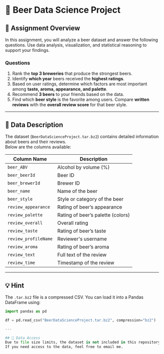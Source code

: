 # 🍺 Beer Data Science Project

## 📘 Assignment Overview
In this assignment, you will analyze a beer dataset and answer the following questions. Use data analysis, visualization, and statistical reasoning to support your findings.

### Questions
1. Rank the **top 3 breweries** that produce the strongest beers.  
2. Identify **which year** beers received the **highest ratings**.  
3. Based on user ratings, determine which factors are most important among **taste, aroma, appearance, and palette**.  
4. Recommend **3 beers** to your friends based on the data.  
5. Find which **beer style** is the favorite among users. Compare **written reviews** with the **overall review score** for that beer style.

---

## 🧾 Data Description
The dataset (`BeerDataScienceProject.tar.bz2`) contains detailed information about beers and their reviews.  
Below are the columns available:

| Column Name | Description |
|--------------|-------------|
| `beer_ABV` | Alcohol by volume (%) |
| `beer_beerId` | Beer ID |
| `beer_brewerId` | Brewer ID |
| `beer_name` | Name of the beer |
| `beer_style` | Style or category of the beer |
| `review_appearance` | Rating of beer’s appearance |
| `review_palette` | Rating of beer’s palette (colors) |
| `review_overall` | Overall rating |
| `review_taste` | Rating of beer’s taste |
| `review_profileName` | Reviewer's username |
| `review_aroma` | Rating of beer’s aroma |
| `review_text` | Full text of the review |
| `review_time` | Timestamp of the review |

---

## 💡 Hint
The `.tar.bz2` file is a compressed CSV. You can load it into a Pandas DataFrame using:

```python
import pandas as pd

df = pd.read_csv("BeerDataScienceProject.tar.bz2", compression="bz2")

---

## 📩 Data Access
Due to file size limits, the dataset is not included in this repository.  
If you need access to the data, feel free to email me.

